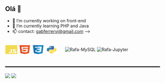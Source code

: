 ## Olá 👋


- 🔭 I’m currently working on front-end
- 🌱 I’m currently learning PHP and Java
- 📫 contact: gabferrervi@gmail.com 
-->
<div style="display: inline_block; margin-bottom: 20px;"><br>
  <img align="center" alt="Rafa-Js" height="30" width="40" src="https://raw.githubusercontent.com/devicons/devicon/master/icons/javascript/javascript-plain.svg">
  <img align="center" alt="Rafa-HTML" height="30" width="40" src="https://raw.githubusercontent.com/devicons/devicon/master/icons/html5/html5-original.svg">
  <img align="center" alt="Rafa-CSS" height="30" width="40" src="https://raw.githubusercontent.com/devicons/devicon/master/icons/css3/css3-original.svg">
  <img align="center" alt="Rafa-Python" height="30" width="40" src="https://raw.githubusercontent.com/devicons/devicon/master/icons/python/python-original.svg">
  <span style="margin-left: 20px;">
    <img align="center" alt="Rafa-MySQL" height="40" width="200" src="https://img.shields.io/badge/MySQL-00000F?style=for-the-badge&logo=mysql&logoColor=white">
    <img align="center" alt="Rafa-Jupyter" height="40" width="200" src="https://img.shields.io/badge/Made%20with-Jupyter-orange?style=for-the-badge&logo=Jupyter">
  </span>
</div>
  
##

<div style="margin-top: 40px;">
  <hr style="border: 1px solid #000; width: 100%;">
</div>

<div style="margin-top: 20px;"> 
  <a href = "gabferrervi@gmail.com"><img src="https://img.shields.io/badge/-Gmail-%23333?style=for-the-badge&logo=gmail&logoColor=white" target="_blank"></a>
  <a href="https://www.linkedin.com/in/gabrielvferreira/" target="_blank"><img src="https://img.shields.io/badge/-LinkedIn-%230077B5?style=for-the-  badge&logo=linkedin&logoColor=white" target="_blank"></a> 
</div>
